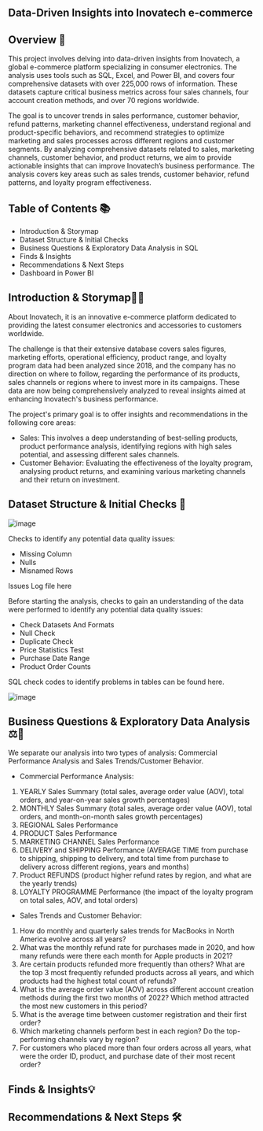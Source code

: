 ## Data-Driven Insights into Inovatech e-commerce

## Overview 📖

This project involves delving into data-driven insights from Inovatech, a global e-commerce platform specializing in consumer electronics. The analysis uses tools such as SQL, Excel, and Power BI, and covers four comprehensive datasets with over 225,000 rows of information. These datasets capture critical business metrics across four sales channels, four account creation methods, and over 70 regions worldwide.

The goal is to uncover trends in sales performance, customer behavior, refund patterns, marketing channel effectiveness, understand regional and product-specific behaviors, and recommend strategies to optimize marketing and sales processes across different regions and customer segments. By analyzing comprehensive datasets related to sales, marketing channels, customer behavior, and product returns, we aim to provide actionable insights that can improve Inovatech’s business performance. The analysis covers key areas such as sales trends, customer behavior, refund patterns, and loyalty program effectiveness.

## Table of Contents 📚

- Introduction & Storymap
- Dataset Structure & Initial Checks
- Business Questions & Exploratory Data Analysis in SQL
- Finds & Insights
- Recommendations & Next Steps
- Dashboard in Power BI

## Introduction & Storymap📝🔎

About Inovatech, it is an innovative e-commerce platform dedicated to providing the latest consumer electronics and accessories to customers worldwide. 

The challenge is that their extensive database covers sales figures, marketing efforts, operational efficiency, product range, and loyalty program data had been analyzed since 2018, and the company has no direction on where to follow, regarding the performance of its products, sales channels or regions where to invest more in its campaigns. These data are now being comprehensively analyzed to reveal insights aimed at enhancing Inovatech's business performance.

The project's primary goal is to offer insights and recommendations in the following core areas:
- Sales: This involves a deep understanding of best-selling products, product performance analysis, identifying regions with high sales potential, and assessing different sales channels.
- Customer Behavior: Evaluating the effectiveness of the loyalty program, analysing product returns, and examining various marketing channels and their return on investment.

## Dataset Structure & Initial Checks 📑

![image](https://github.com/user-attachments/assets/6b91e9fc-03e8-47f7-b31b-b79628ce7092)

Checks to identify any potential data quality issues:
- Missing Column
- Nulls
- Misnamed Rows

Issues Log file here

Before starting the analysis, checks to gain an understanding of the data were performed to identify any potential data quality issues:
- Check Datasets And Formats
- Null Check
- Duplicate Check
- Price Statistics Test
- Purchase Date Range
- Product Order Counts

SQL check codes to identify problems in tables can be found here.

![image](https://github.com/user-attachments/assets/1c43905c-8b08-4221-b075-589a55f211e8)


## Business Questions & Exploratory Data Analysis ⚖️🎯

We separate our analysis into two types of analysis: Commercial Performance Analysis and Sales Trends/Customer Behavior.

- Commercial Performance Analysis:
1. YEARLY Sales Summary (total sales, average order value (AOV), total orders, and year-on-year sales growth percentages)
2. MONTHLY Sales Summary (total sales, average order value (AOV), total orders, and month-on-month sales growth percentages)
3. REGIONAL Sales Performance
4. PRODUCT Sales Performance
5. MARKETING CHANNEL Sales Performance
6. DELIVERY and SHIPPING Performance (AVERAGE TIME from purchase to shipping, shipping to delivery, and total time from purchase to delivery across different regions, years and months)
7. Product REFUNDS (product higher refund rates by region, and what are the yearly trends)
8. LOYALTY PROGRAMME Performance (the impact of the loyalty program on total sales, AOV, and total orders)

- Sales Trends and Customer Behavior:

1. How do monthly and quarterly sales trends for MacBooks in North America evolve across all years?
2. What was the monthly refund rate for purchases made in 2020, and how many refunds were there each month for Apple products in 2021?
3. Are certain products refunded more frequently than others? What are the top 3 most frequently refunded products across all years, and which products had the highest total count of refunds?
4. What is the average order value (AOV) across different account creation methods during the first two months of 2022? Which method attracted the most new customers in this period?
5. What is the average time between customer registration and their first order?
6. Which marketing channels perform best in each region? Do the top-performing channels vary by region?
7. For customers who placed more than four orders across all years, what were the order ID, product, and purchase date of their most recent order?

## Finds & Insights💡


## Recommendations & Next Steps 🛠️
